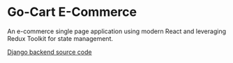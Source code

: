 # Go-Cart E-Commerce

An e-commerce single page application using modern React and leveraging Redux Toolkit for state management.

[Django backend source code](https://github.com/stevenadel/go-cart-server)
